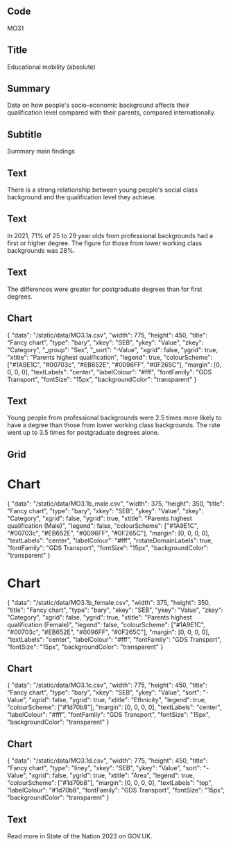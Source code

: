 ## Code
MO31

## Title
Educational mobility (absolute)

## Summary
Data on how people's socio-economic background affects their qualification level compared with their parents, compared internationally.

## Subtitle
Summary main findings

## Text
There is a strong relationship between young people's social class background and the qualification level they achieve.

## Text
In 2021, 71% of 25 to 29 year olds from professional backgrounds had a first or higher degree. The figure for those from lower working class backgrounds was 28%.

## Text
The differences were greater for postgraduate degrees than for first degrees.

## Chart
{ "data": "/static/data/MO3.1a.csv", "width": 775, "height": 450, "title": "Fancy chart", "type": "bary", "xkey": "SEB", "ykey": "Value", "zkey": "Category", "_group": "Sex", "_sort": "-Value", "xgrid": false, "ygrid": true, "xtitle": "Parents highest qualification", "legend": true, "colourScheme": ["#1A9E1C", "#00703c", "#EB652E", "#0096FF", "#0F265C"], "margin": [0, 0, 0, 0], "textLabels": "center", "labelColour": "#fff", "fontFamily": "GDS Transport", "fontSize": "15px", "backgroundColor": "transparent" }

## Text
Young people from professional backgrounds were 2.5 times more likely to have a degree than those from lower working class backgrounds. The rate went up to 3.5 times for postgraduate degrees alone.

## Grid
# Chart
{ "data": "/static/data/MO3.1b_male.csv", "width": 375, "height": 350, "title": "Fancy chart", "type": "bary", "xkey": "SEB", "ykey": "Value", "zkey": "Category", "xgrid": false, "ygrid": true, "xtitle": "Parents highest qualification (Male)", "legend": false, "colourScheme": ["#1A9E1C", "#00703c", "#EB652E", "#0096FF", "#0F265C"], "margin": [0, 0, 0, 0], "textLabels": "center", "labelColour": "#fff", "rotateDomainLabels": true, "fontFamily": "GDS Transport", "fontSize": "15px", "backgroundColor": "transparent" }

# Chart
{ "data": "/static/data/MO3.1b_female.csv", "width": 375, "height": 350, "title": "Fancy chart", "type": "bary", "xkey": "SEB", "ykey": "Value", "zkey": "Category", "xgrid": false, "ygrid": true, "xtitle": "Parents highest qualification (Female)", "legend": false, "colourScheme": ["#1A9E1C", "#00703c", "#EB652E", "#0096FF", "#0F265C"], "margin": [0, 0, 0, 0], "textLabels": "center", "labelColour": "#fff", "fontFamily": "GDS Transport", "fontSize": "15px", "backgroundColor": "transparent" }

## Chart
{ "data": "/static/data/MO3.1c.csv", "width": 775, "height": 450, "title": "Fancy chart", "type": "bary", "xkey": "SEB", "ykey": "Value", "sort": "-Value", "xgrid": false, "ygrid": true, "xtitle": "Ethnicity", "legend": true, "colourScheme": ["#1d70b8"], "margin": [0, 0, 0, 0], "textLabels": "center", "labelColour": "#fff", "fontFamily": "GDS Transport", "fontSize": "15px", "backgroundColor": "transparent" }

## Chart
{ "data": "/static/data/MO3.1d.csv", "width": 775, "height": 450, "title": "Fancy chart", "type": "liney", "xkey": "SEB", "ykey": "Value", "sort": "-Value", "xgrid": false, "ygrid": true, "xtitle": "Area", "legend": true, "colourScheme": ["#1d70b8"], "margin": [0, 0, 0, 0], "textLabels": "top", "labelColour": "#1d70b8", "fontFamily": "GDS Transport", "fontSize": "15px", "backgroundColor": "transparent" }

## Text
Read more in State of the Nation 2023 on GOV.UK.
